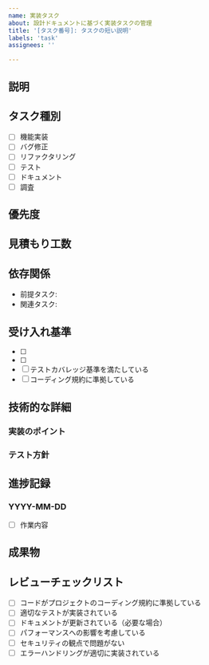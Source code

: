 ```yaml
---
name: 実装タスク
about: 設計ドキュメントに基づく実装タスクの管理
title: '[タスク番号]: タスクの短い説明'
labels: 'task'
assignees: ''

---
```


## 説明
<!-- タスクの詳細な説明。背景や目的を含める -->

## タスク種別
- [ ] 機能実装
- [ ] バグ修正
- [ ] リファクタリング
- [ ] テスト
- [ ] ドキュメント
- [ ] 調査

## 優先度
<!-- 高/中/低 -->

## 見積もり工数
<!-- [ストーリーポイント: X] (約X日) -->

## 依存関係
- 前提タスク: <!-- #XX, #YY -->
- 関連タスク: <!-- #ZZ -->

## 受け入れ基準
- [ ] <!-- 検証可能な条件1 -->
- [ ] <!-- 検証可能な条件2 -->
- [ ] テストカバレッジ基準を満たしている
- [ ] コーディング規約に準拠している

## 技術的な詳細
<!-- 技術的な実装メモ、アーキテクチャの考慮点など -->

### 実装のポイント
<!-- 
- 使用する技術やライブラリ
- 注意すべき点
- 参考となるコード例
-->

### テスト方針
<!-- 
- 単体テストの観点
- 統合テストの観点
- E2Eテストの必要性
-->

## 進捗記録
<!-- 作業の進捗や発生した問題を記録 -->

### YYYY-MM-DD
- [ ] 作業内容

## 成果物
<!-- 
- 関連するPR: #
- 作成/更新したファイル:
- ドキュメント:
-->

## レビューチェックリスト
- [ ] コードがプロジェクトのコーディング規約に準拠している
- [ ] 適切なテストが実装されている
- [ ] ドキュメントが更新されている（必要な場合）
- [ ] パフォーマンスへの影響を考慮している
- [ ] セキュリティの観点で問題がない
- [ ] エラーハンドリングが適切に実装されている
